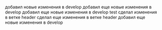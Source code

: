 добавил новые изменения в develop
добавил еще новые изменения в develop
добавил еще новые изменения в develop
test
сделал изменения в ветке header
сделал еще изменения в ветке header
добавил еще новые изменения в develop
